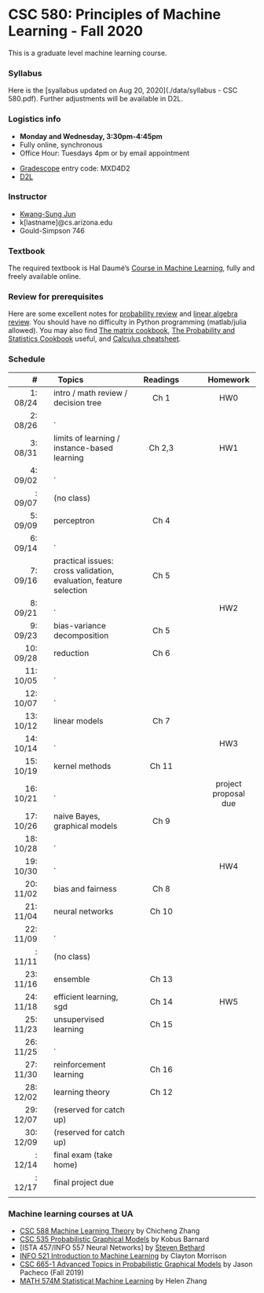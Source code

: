 # CSC 580: Principles of Machine Learning - Fall 2020

<!--
This course is a continuing line of topics from [CSC 665 Section 2 Machine Learning Theory](https://zcc1307.github.io/csc665/index.html) that delve into online learning and multi-armed bandits (but the knowledge from ML theory is not required).
The students will learn, via the lens of mathematical foundations, how and when machines can learn in an online manner.
Specifically, the course offers mathematical formulation of learning environments (e.g., stochastic and adversarial worlds with possibly limited feedback), fundamental limits of learning in these environments, various algorithms concerning sample efficiency, computational efficiency, and generality.
Throughout, students will not only learn fundamental mathematical tools upholding the current understanding of sequential decision making in the research community but also develop skills of adapting these techniques to their own research needs such as developing new algorithms.

Why online learning / multi-armed bandits?

 * Backbone of stochastic gradient descent algorithms.
 * How can 'learning' possible when when the data is arbitrarily manipulated.
 * Learn how companies learn your preferences by interacting with you in recommendation systems and online advertisements.
 * Besides, beautiful mathematical results and algorithms, and some practical algorithms.
 -->
This is a graduate level machine learning course.

### Syllabus

Here is the [syallabus updated on Aug 20, 2020](./data/syllabus - CSC 580.pdf). Further adjustments will be available in D2L.

### Logistics info

 * **Monday and Wednesday, 3:30pm-4:45pm**
 * Fully online, synchronous
 * Office Hour: Tuesdays 4pm or by email appointment
<!-- * **(TODO)** [Piazza link](http://piazza.com/arizona/spring2020/csc665) access code: bandits -->
 * [Gradescope](https://www.gradescope.com/courses/163532) entry code: MXD4D2
 * [D2L](https://d2l.arizona.edu/d2l/home/947630)

[//]: # ()

### Instructor

 * [Kwang-Sung Jun](https://kwangsungjun.github.io/)
 * k\[lastname\]@cs.arizona.edu
 * Gould-Simpson 746

### Textbook

The required textbook is Hal Daumé’s [Course in Machine Learning](http://ciml.info/), fully and freely available online.


<!--
Much of the course
materials will be based on the following materials (in the order of appearance
  in class schedule):

 * [Lecture notes](https://parameterfree.com/lecture-notes-on-online-learning/) by Francesco Orabona (FO).
 * [Bandit algorithms](https://tor-lattimore.com/downloads/book/book.pdf) by Tor Lattimore and Csaba Szepesvari (LS)
 * [Understanding machine learning: from theory to algorithms](https://www.cs.huji.ac.il/~shais/UnderstandingMachineLearning/) by Shai Shalev-Shwartz and Shai Ben-David (SSBD)

The following set of surveys and books also provide a good coverage of relevant materials:

 * [Online learning and online convex optimization](https://www.cs.huji.ac.il/~shais/papers/OLsurvey.pdf) by Shai Shalev-Shwartz
 * [Introduction to online optimization](https://ocobook.cs.princeton.edu/OCObook.pdf) by Elad Hazan (H)
 * [Regret analysis of stochastic and nonstochastic multi-armed bandit problems](http://sbubeck.com/SurveyBCB12.pdf) by Sebastien Bubeck and Nicolo Cesa-Bianchi
 * [Introduction to Multi-Armed Bandits](https://arxiv.org/pdf/1904.07272.pdf) by Alex Slivkins
-->

### Review for prerequisites

Here are some excellent notes for [probability review](http://cs229.stanford.edu/section/cs229-prob.pdf) and [linear algebra review](http://cs229.stanford.edu/section/cs229-linalg.pdf).
You should have no difficulty in Python programming (matlab/julia allowed).
You may also find [The matrix cookbook](https://www.math.uwaterloo.ca/~hwolkowi/matrixcookbook.pdf), [The Probability and Statistics Cookbook](http://statistics.zone/) useful, and [Calculus cheatsheet](https://tutorial.math.lamar.edu/pdf/calculus_cheat_sheet_all.pdf).

### Schedule

|#  | | &nbsp;&nbsp;Topics | Readings |  | Homework |
|---:|-|:-------------|:---:|:---:|:---:|
| 1: 08/24 || intro / math review / decision tree                                               | Ch 1 | | HW0 |
| 2: 08/26 || .                                                                                 |  | | |
| 3: 08/31 || limits of learning / instance-based learning                                      | Ch 2,3 | | HW1 |
| 4: 09/02 || .                                                                                 |  | | |
|  : 09/07 || (no class)                                                                        |  | | |
| 5: 09/09 || perceptron                                                                        | Ch 4 | | |
| 6: 09/14 || .                                                                                 |  | | |
| 7: 09/16 || practical issues: cross validation, evaluation, feature selection                 | Ch 5 | | |
| 8: 09/21 || .                                                                                 |  | | HW2 |
| 9: 09/23 || bias-variance decomposition                                                       | Ch 5 | | |
|10: 09/28 || reduction                                                                         | Ch 6 | | |
|11: 10/05 || .                                                                                 |  | | |
|12: 10/07 || .                                                                                 |  | | |
|13: 10/12 || linear models                                                                     | Ch 7 | | |
|14: 10/14 || .                                                                                 |  | | HW3 |
|15: 10/19 || kernel methods                                                                    | Ch 11 | | |
|16: 10/21 || .                                                                                 |  | | project proposal due |
|17: 10/26 || naive Bayes, graphical models                                                     | Ch 9 | | |
|18: 10/28 || .                                                                                 |  | | |
|19: 10/30 || .                                                                                 |  | | HW4 |
|20: 11/02 || bias and fairness                                                                 | Ch 8 | | |
|21: 11/04 || neural networks                                                                   | Ch 10 | | |
|22: 11/09 || .                                                                                  |  | | |
|  : 11/11 || (no class)                                                                        |  | | |
|23: 11/16 || ensemble                                                                          | Ch 13 | | |
|24: 11/18 || efficient learning, sgd                                                           | Ch 14 | | HW5 |
|25: 11/23 || unsupervised learning                                                             | Ch 15 | | |
|26: 11/25 || .                                                                                 |  | | |
|27: 11/30 || reinforcement learning                                                            | Ch 16 | | |
|28: 12/02 || learning theory                                                                   | Ch 12 | | |
|29: 12/07 || (reserved for catch up)                                                           |  | | |
|30: 12/09 || (reserved for catch up)                                                           |  | | |
|  : 12/14 || final exam (take home)                                                            |   |   |   |
|  : 12/17 || final project due                                                                 |   |   |   |
|<img width=20/>|<img width=10/>| <img width=400/>                                              | <img width=200/> |<img width=100/> | <img width=100/>  |


### Machine learning courses at UA

 * [CSC 588 Machine Learning Theory](https://zcc1307.github.io/csc665/index.html) by Chicheng Zhang 
 * [CSC 535 Probabilistic Graphical Models](http://kobus.ca/teaching/cs535/spring18/index.html) by Kobus Barnard
 * [ISTA 457/INFO 557 Neural Networks] by [Steven Bethard](https://bethard.faculty.arizona.edu/)
 * [INFO 521 Introduction to Machine Learning](http://w3.sista.arizona.edu/~clayton/courses/ml/index.html) by Clayton Morrison
 * [CSC 665-1 Advanced Topics in Probabilistic Graphical Models](https://www2.cs.arizona.edu/~pachecoj/courses/csc665-1/index.html) by Jason Pacheco (Fall 2019)
 * [MATH 574M Statistical Machine Learning](http://math.arizona.edu/~hzhang/math574m.html) by Helen Zhang

</br>
</br>
</br>
</br>
</br>
